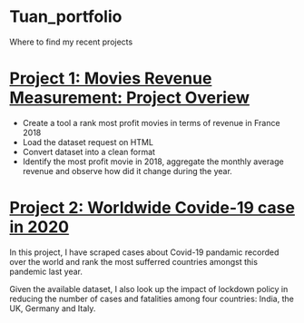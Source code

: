 # Tuan_portfolio
Where to find my recent projects

# [Project 1: Movies Revenue Measurement: Project Overiew](https://github.com/Code-Calligrapher/my_projects_files/blob/master/movies_revenues_in_France_2018.ipynb)
* Create a tool a rank most profit movies in terms of revenue in France 2018
* Load the dataset request on HTML
* Convert dataset into a clean format
* Identify the most profit movie in 2018, aggregate the monthly average revenue and observe how did it change during the year.
# [Project 2: Worldwide Covide-19 case in 2020](https://github.com/Code-Calligrapher/my_projects_files/blob/master/worldwide_covid_case_2020.ipynb)
In this project, I have scraped cases about Covid-19 pandamic recorded over the world and rank the most sufferred countries amongst this pandemic last year.

Given the available dataset, I also look up the impact of lockdown policy in reducing the number of cases and fatalities among four countries: India, the UK, Germany and Italy.
